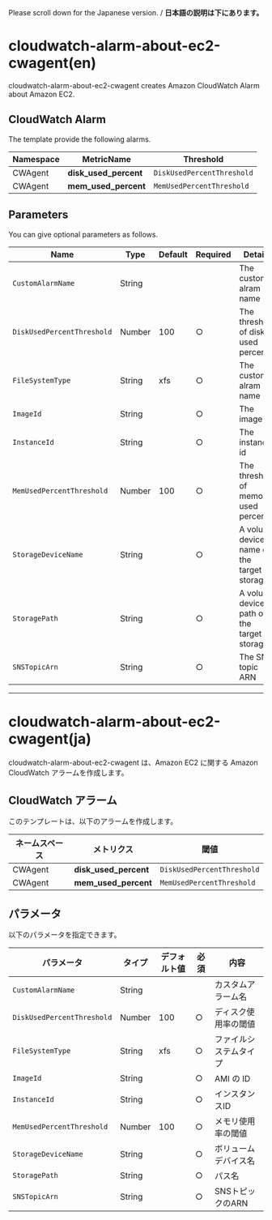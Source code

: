 Please scroll down for the Japanese version. / **日本語の説明は下にあります。**

# cloudwatch-alarm-about-ec2-cwagent(en)

cloudwatch-alarm-about-ec2-cwagent creates Amazon CloudWatch Alarm about Amazon EC2.

## CloudWatch Alarm

The template provide the following alarms.

| Namespace | MetricName | Threshold |
| --- | --- | --- |
| CWAgent | **disk_used_percent** | `DiskUsedPercentThreshold` | 
| CWAgent | **mem_used_percent** | `MemUsedPercentThreshold` | 

## Parameters

You can give optional parameters as follows.

| Name | Type | Default | Required | Details | 
| --- | --- | --- | --- | --- |
| `CustomAlarmName` | String | | | The custom alram name |
| `DiskUsedPercentThreshold` | Number | 100 | ○ | The threshold of disk used percent |
| `FileSystemType` | String | xfs | ○ | The custom alram name |
| `ImageId` | String | | ○ | The image id |
| `InstanceId` | String | | ○ | The instance id |
| `MemUsedPercentThreshold` | Number | 100 | ○ | The threshold of memory used percent |
| `StorageDeviceName` | String | | ○ | A volume device name of the target storage |
| `StoragePath` | String | | ○ | A volume device path of the target storage |
| `SNSTopicArn` | String | | ○ | The SNS topic ARN |

---------------------------------------

# cloudwatch-alarm-about-ec2-cwagent(ja)

cloudwatch-alarm-about-ec2-cwagent は、Amazon EC2 に関する Amazon CloudWatch アラームを作成します。

## CloudWatch アラーム

このテンプレートは、以下のアラームを作成します。

| ネームスペース | メトリクス | 閾値 |
| --- | --- | --- |
| CWAgent | **disk_used_percent** | `DiskUsedPercentThreshold` | 
| CWAgent | **mem_used_percent** | `MemUsedPercentThreshold` | 

## パラメータ

以下のパラメータを指定できます。

| パラメータ | タイプ | デフォルト値 | 必須 | 内容 | 
| --- | --- | --- | --- | --- |
| `CustomAlarmName` | String | | | カスタムアラーム名 |
| `DiskUsedPercentThreshold` | Number | 100 | ○ | ディスク使用率の閾値 |
| `FileSystemType` | String | xfs | ○ | ファイルシステムタイプ |
| `ImageId` | String | | ○ | AMI の ID |
| `InstanceId` | String | | ○ | インスタンスID |
| `MemUsedPercentThreshold` | Number | 100 | ○ | メモリ使用率の閾値 |
| `StorageDeviceName` | String | | ○ | ボリュームデバイス名 |
| `StoragePath` | String | | ○ | パス名 |
| `SNSTopicArn` | String | | ○ | SNSトピックのARN |